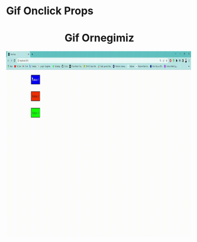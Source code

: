 # Gif Onclick Props

<h1 align="center">Gif Ornegimiz</h1>
<p><img  align="center" src=https://raw.githubusercontent.com/ismailcal21/React-props-Onclick/main/gif.gif" width="500" height="500"/></p>



